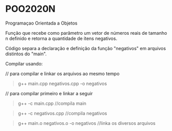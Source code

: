 # POO2020N
Programaçao Orientada a Objetos

Função que recebe como parâmetro um vetor de números reais de tamanho n definido e retorna a quantidade de ítens negativos.

Código separa a declaração e definição da função "negativos" em arquivos distintos do "main".

Compilar usando:

// para compilar e linkar os arquivos ao mesmo tempo
> g++ main.cpp negativos.cpp -o negativos  


// para compilar primeiro e linkar a seguir

> g++ -c main.cpp                         //compila main

> g++ -c negativos.cpp                    //compila negativos

> g++ main.o negativos.o -o negativos     //linka os diversos arquivos

